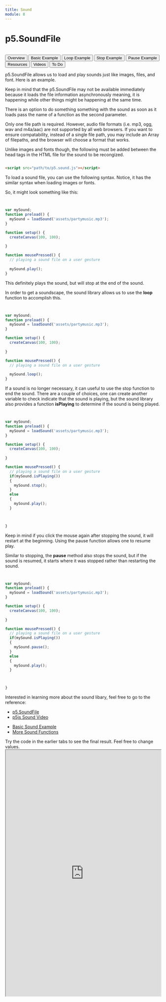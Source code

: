 ```yaml
---
title: Sound
module: 8
---
```


# p5.SoundFile <br />


<br />


<div class="tab">
  <button class="tablinks active" onclick="openTab(event, 'Overview')">Overview</button>
  <button class="tablinks" onclick="openTab(event, 'BasicExample')">Basic Example</button>
   <button class="tablinks" onclick="openTab(event, 'Looping')">Loop Example</button>
    <button class="tablinks" onclick="openTab(event, 'Stopping')">Stop Example</button>
     <button class="tablinks" onclick="openTab(event, 'Pausing')">Pause Example</button>
      <button class="tablinks" onclick="openTab(event, 'Resources')">Resources</button>
      <button class="tablinks" onclick="openTab(event, 'Videos')">Videos</button>
  <button class="tablinks" onclick="openTab(event, 'ToDo')">To Do</button>
 
</div>

<div id="Overview" class="tabcontent" style="display:block"  >
<div class="tabhtml" markdown="1">

p5.SoundFile allows us to load and play sounds just like images, files, and font.  Here is an example.

Keep in mind that the p5.SoundFile may not be available immediately because it loads the file information asynchronously meaning, it is happening while other things might be happening at the same time. 

There is an option to do something something with the sound as soon as it loads pass the name of a function as the second parameter.

Only one file path is required. However, audio file formats (i.e. mp3, ogg, wav and m4a/aac) are not supported by all web browsers. If you want to ensure compatability, instead of a single file path, you may include an Array of filepaths, and the browser will choose a format that works.

Unlike images and fonts though, the following must be added between the head tags in the HTML file for the sound to be recongized.

```html

<script src="path/to/p5.sound.js"></script>

```
</div>
</div>

<div id="BasicExample" class="tabcontent">
<div class="tabhtml" markdown="1">

To load a sound file, you can use the following syntax. Notice, it has the similar syntax when loading images or fonts.

So, it might look something like this:

```js


var mySound;
function preload() {
  mySound = loadSound('assets/partymusic.mp3');
}

function setup() {
  createCanvas(100, 100);
  
}

function mousePressed() {
  // playing a sound file on a user gesture
 
  mySound.play();
}

```

This definitely plays the sound, but will stop at the end of the sound.

</div>
</div>

<div id="Looping" class="tabcontent">
<div class="tabhtml" markdown="1">

In order to get a soundscape, the sound library allows us to use the **loop** function to accomplish this.

```js


var mySound;
function preload() {
  mySound = loadSound('assets/partymusic.mp3');
}

function setup() {
  createCanvas(100, 100);
  
}

function mousePressed() {
  // playing a sound file on a user gesture
 
  mySound.loop();
}

```
</div>
</div>

<div id="Stopping" class="tabcontent">
<div class="tabhtml" markdown="1">

If a sound is no longer necessary, it can useful to use the stop function to end the sound.  There are a couple of choices, one can create another variable to check indicate that the sound is playing, but the sound library also provides a function **isPlaying** to determine if the sound is being played.
```js


var mySound;
function preload() {
  mySound = loadSound('assets/partymusic.mp3');
}

function setup() {
  createCanvas(100, 100);
  
}

function mousePressed() {
  // playing a sound file on a user gesture
  if(mySound.isPlaying())
  {
    mySound.stop();
  }
  else
  {
    mySound.play();
  }
  


}

```

Keep in mind if you click the mouse again after stopping the sound, it will restart at the beginning.   Using the pause function allows one to resume play.

</div>
</div>

<div id="Pausing" class="tabcontent">
<div class="tabhtml" markdown="1">

Similar to stopping, the **pause** method also stops the sound, but if the sound is resumed, it starts where it was stopped rather than restarting the sound.

```js


var mySound;
function preload() {
  mySound = loadSound('assets/partymusic.mp3');
}

function setup() {
  createCanvas(100, 100);
  
}

function mousePressed() {
  // playing a sound file on a user gesture
  if(mySound.isPlaying())
  {
    mySound.pause();
  }
  else
  {
    mySound.play();
  }
  


}

```


</div>
</div>


<div id="Resources" class="tabcontent">
<div class="tabhtml" markdown="1">

Interested in learning more about the sound libary, feel free to go to the reference:

* <a href='https://p5js.org/reference/#/p5.SoundFile' target='_blank'>p5.SoundFile</a>
* <a href='https://www.youtube.com/watch?v=uHNgkQsHLXQ' target='_blank'>p5js Sound Video</a>


</div>
</div>

<div id="Videos" class="tabcontent">
<div class="tabhtml" markdown="1">

* <a href="https://youtu.be/yFDMCjCx5oI" target="_blank">Basic Sound Example</a>
* <a href="https://youtu.be/gKM5C5q6CYI" target="_blank">More Sound Functions</a>
</div>
</div>

<div id="ToDo" class="tabcontent">
<div class="tabhtml" markdown="1">
Try the code in the earlier tabs to see the final result. Feel free to change values.

<iframe src="https://editor.p5js.org/" width="100%" height="800px"></iframe>
</div>
</div>

